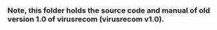 ### Note, this folder holds the source code and manual of old version 1.0 of virusrecom (virusrecom v1.0).
